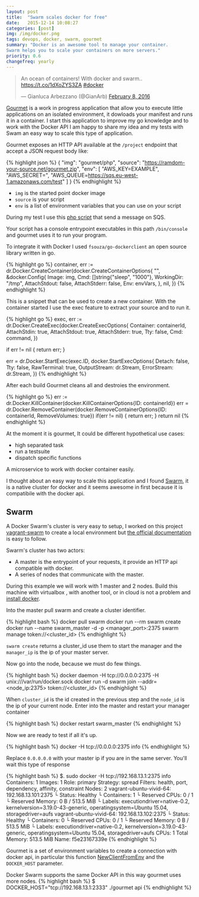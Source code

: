 ```yaml
---
layout: post
title:  "Swarm scales docker for free"
date:   2015-12-14 10:08:27
categories: [post]
img: /img/docker.png
tags: devops, docker, swarm, gourmet
summary: "Docker is an awesome tool to manage your container.
Swarm helps you to scale your containers on more servers."
priority: 0.6
changefreq: yearly
---
```

<blockquote class="twitter-tweet tw-align-center" data-lang="en"><p lang="en" dir="ltr">An ocean of containers! With docker and swarm.. <a href="https://t.co/1dXoZYS3ZA">https://t.co/1dXoZYS3ZA</a> <a href="https://twitter.com/hashtag/docker?src=hash">#docker</a></p>&mdash; Gianluca Arbezzano (@GianArb) <a href="https://twitter.com/GianArb/status/696620821931036672">February 8, 2016</a></blockquote>
<script async src="//platform.twitter.com/widgets.js" charset="utf-8"></script>

[Gourmet](https://github.com/gianarb/gourmet) is a work in progress application
that allow you to execute little applications on an isolated environment, it
dowloads your manifest and runs it in a container.
I start this application to improve my go knowledge and to work with the Docker API
I am happy to share my idea and my tests with Swam an easy way to scale this type of application. 

Gourmet exposes an HTTP API available at the `/project` endpoint that accept a JSON request body like:

{% highlight json %}
{
    "img": "gourmet/php",
    "source": "https://ramdom-your-source.net/gourmet.zip",
    "env": [
        "AWS_KEY=EXAMPLE",
        "AWS_SECRET=",
        "AWS_QUEUE=https://sqs.eu-west-1.amazonaws.com/test"
    ]
}
{% endhighlight %}

* `img` is the started point docker image
* `source` is your script
* `env` is a list of environment variables that you can use on your script

During my test I use this [php script](https://github.com/gianarb/gourmet-php-example) that send a message on SQS.

Your script has a console entrypoint executables in this path `/bin/console` and
gourmet uses it to run your program.

To integrate it with Docker I used `fsouza/go-dockerclient` an open source
library written in go.

{% highlight go %}
container, err := dr.Docker.CreateContainer(docker.CreateContainerOptions{
    "",
    &docker.Config{
        Image:        img,
        Cmd:          []string{"sleep", "1000"},
        WorkingDir:   "/tmp",
        AttachStdout: false,
        AttachStderr: false,
        Env:          envVars,
    },
    nil,
})
{% endhighlight %}

This is a snippet that can be used to create a new container.
With the container started I use the exec feature to
extract your source and to run it.

{% highlight go %}
exec, err := dr.Docker.CreateExec(docker.CreateExecOptions{
    Container:    containerId,
    AttachStdin:  true,
    AttachStdout: true,
    AttachStderr: true,
    Tty:          false,
    Cmd:          command,
})

if err != nil {
    return err;
}

err = dr.Docker.StartExec(exec.ID, docker.StartExecOptions{
    Detach:      false,
    Tty:         false,
    RawTerminal: true,
    OutputStream: dr.Stream,
    ErrorStream:  dr.Stream,
})
{% endhighlight %}

After each build Gourmet cleans all and destroies the environment.

{% highlight go %}
err := dr.Docker.KillContainer(docker.KillContainerOptions{ID: containerId})
err = dr.Docker.RemoveContainer(docker.RemoveContainerOptions{ID: containerId, RemoveVolumes: true})
if(err != nil) {
    return err;
}
return nil
{% endhighlight %}

At the moment it is gourmet, It could be different hypothetical use cases:

* high separated task
* run a testsuite
* dispatch specific functions

A microservice to work with docker container easily.

I thought about an easy way to scale this application and I found
[Swarm](https://docs.docker.com/swarm/), it is a native cluster for docker and
it seems awesome in first because  it is compatibile with the docker api.

## Swarm
A Docker Swarm's cluster is very easy to setup, I worked on this project
[vagrant-swarm](https://github.com/gianarb/vagrant-swarm) to create a local
environment but [the official
documentation](https://docs.docker.com/swarm/install-manual/) is easy to follow.

Swarm's cluster has two actors:
* A master is the entrypoint of your requests, it provide an HTTP
  api compatible with docker.
* A series of nodes that communicate with the master.

During this example we will work with 1 master and 2 nodes.
Build this machine with virtualbox , with another tool, or in cloud is not a
problem and [install docker](https://docs.docker.com/engine/installation/).

Into the master pull swarm and create a cluster identifier.

{% highlight bash %}
docker pull swarm
docker run --rm swarm create
docker run --name swarm_master -d -p <manager_port>:2375 swarm manage token://<cluster_id>
{% endhighlight %}

`swarm create` returns a cluster_id use them to start the manager and the
`manager_ip` is the ip of your master server.

Now go into the node, because we must do few things.

{% highlight bash %}
docker daemon -H tcp://0.0.0.0:2375 -H unix:///var/run/docker.sock
docker run -d swarm join --addr=<node_ip:2375> token://<cluster_id>
{% endhighlight %}

When `cluster_id` is the id created in the previous step and the `node_id` is the ip
of  your current node.
Enter into the master and restart your manager container

{% highlight bash %}
docker restart swarm_master
{% endhighlight %}

Now we are ready to test if all it's up.

{% highlight bash %}
docker -H tcp://0.0.0.0:2375 info
{% endhighlight %}

Replace `0.0.0.0.0` with your master ip if you are in the same server.
You'll wait this type of response

{% highlight bash %}
$. sudo docker -H tcp://192.168.13.1:2375 info
Containers: 1
Images: 1
Role: primary
Strategy: spread
Filters: health, port, dependency, affinity, constraint
Nodes: 2
 vagrant-ubuntu-vivid-64: 192.168.13.101:2375
  └ Status: Healthy
  └ Containers: 1
  └ Reserved CPUs: 0 / 1
  └ Reserved Memory: 0 B / 513.5 MiB
  └ Labels: executiondriver=native-0.2, kernelversion=3.19.0-43-generic, operatingsystem=Ubuntu 15.04, storagedriver=aufs
 vagrant-ubuntu-vivid-64: 192.168.13.102:2375
  └ Status: Healthy
  └ Containers: 0
  └ Reserved CPUs: 0 / 1
  └ Reserved Memory: 0 B / 513.5 MiB
  └ Labels: executiondriver=native-0.2, kernelversion=3.19.0-43-generic, operatingsystem=Ubuntu 15.04, storagedriver=aufs
CPUs: 1
Total Memory: 513.5 MiB
Name: f5e23167339e
{% endhighlight %}

Gourmet is a set of environment variables to create a connection with docker
api, in particular this function
[NewClientFromEnv](https://godoc.org/github.com/fsouza/go-dockerclient#NewClientFromEnv)
and the `DOCKER_HOST` parameter.

Docker Swarm supports the same Docker API in this way gourmet uses more nodes.
{% highlight bash %}
$ DOCKER_HOST="tcp://192.168.13.1:2333" ./gourmet api
{% endhighlight %}
